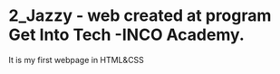 # 2_Jazzy  - web created at program Get Into Tech -INCO Academy. 
It is my first webpage in HTML&CSS
